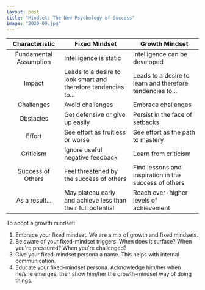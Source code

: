 ```yaml
---
layout: post
title: "Mindset: The New Psychology of Success"
image: "2020-09.jpg"
---
```


| Characteristic | Fixed Mindset | Growth Mindset |
| :------------: | ------------- | -------------- |
| Fundamental Assumption |Intelligence is static | Intelligence can be developed |
| Impact | Leads to a desire to look smart and therefore tendencies to... | Leads to a desire to learn and therefore tendencies to... |
| Challenges | Avoid challenges | Embrace challenges |
| Obstacles | Get defensive or give up easily | Persist in the face of setbacks |
| Effort | See effort as fruitless or worse | See effort as the path to mastery |
| Criticism | Ignore useful negative feedback | Learn from criticism |
| Success of Others | Feel threatened by the success of others | Find lessons and inspiration in the success of others |
| As a result... | May plateau early and achieve less than their full potential | Reach ever-higher levels of achievement |

To adopt a growth mindset:

1. Embrace your fixed mindset. We are a mix of growth and fixed mindsets.
2. Be aware of your fixed-mindset triggers. When does it surface? When you're pressured? When you're challenged?
3. Give your fixed-mindset persona a name. This helps with internal communication.
4. Educate your fixed-mindset persona. Acknowledge him/her when he/she emerges, then show him/her the growth-mindset way of doing things.
